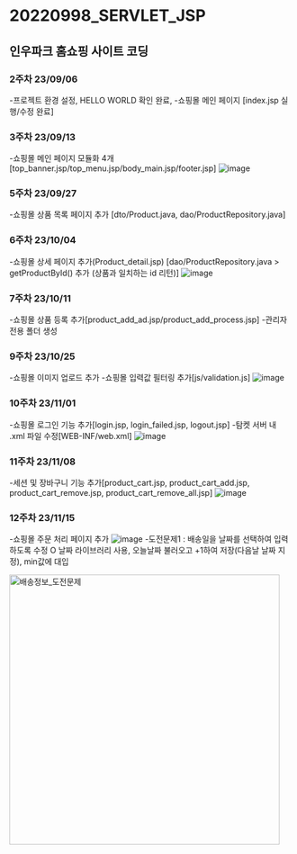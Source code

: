 # 20220998_SERVLET_JSP
## 인우파크 홈쇼핑 사이트 코딩
### 2주차 23/09/06
-프로젝트 환경 설정, HELLO WORLD 확인 완료,
-쇼핑몰 메인 페이지 [index.jsp 실행/수정 완료]

### 3주차 23/09/13
-쇼핑몰 메인 페이지 모듈화 4개
[top_banner.jsp/top_menu.jsp/body_main.jsp/footer.jsp]
![image](https://github.com/inuuuuuuu/JSP/assets/127916221/2322c6c1-3da8-4282-ab3e-decb09bfb0b7)

### 5주차 23/09/27
-쇼핑몰 상품 목록 페이지 추가
[dto/Product.java, dao/ProductRepository.java]

### 6주차 23/10/04
-쇼핑몰 상세 페이지 추가(Product_detail.jsp)
[dao/ProductRepository.java > getProductById() 추가 (상품과 일치하는 id 리턴)]
![image](https://github.com/inuuuuuuu/JSP/assets/127916221/5c3139ff-a4ad-4d4f-9cca-d2cead713a9c)

### 7주차 23/10/11
-쇼핑몰 상품 등록 추가[product_add_ad.jsp/product_add_process.jsp] 
-관리자 전용 폴더 생성

### 9주차 23/10/25
-쇼핑몰 이미지 업로드 추가
-쇼핑몰 입력값 필터링 추가[js/validation.js]
![image](https://github.com/inuuuuuuu/JSP/assets/127916221/fd4a08ff-0533-4592-8be7-c912a4fa82c4)

### 10주차 23/11/01
-쇼핑몰 로그인 기능 추가[login.jsp, login_failed.jsp, logout.jsp]
-탐켓 서버 내 .xml 파일 수정[WEB-INF/web.xml]
![image](https://github.com/inuuuuuuu/JSP/assets/127916221/df8923a6-1f9b-4266-9bbb-b73a34e2dda0)

### 11주차 23/11/08
-세션 및 장바구니 기능 추가[product_cart.jsp, product_cart_add.jsp, product_cart_remove.jsp, product_cart_remove_all.jsp] 
![image](https://github.com/inuuuuuuu/JSP/assets/127916221/a426508b-3357-4cce-b8f2-ef88b499cff1)


### 12주차 23/11/15
-쇼핑몰 주문 처리 페이지 추가
![image](https://github.com/inuuuuuuu/JSP/assets/127916221/8516fc48-d62b-4eca-b2dc-86eb4bba5adc)
-도전문제1 : 배송일을 날짜를 선택하여 입력하도록 수정 O
    날짜 라이브러리 사용, 오늘날짜 불러오고 +1하여 저장(다음날 날짜 지정), min값에 대입

<img width="480" alt="배송정보_도전문제" src="https://github.com/inuuuuuuu/JSP/assets/127916221/4043495c-b3da-4405-adcd-ccaf1f71d20a">

